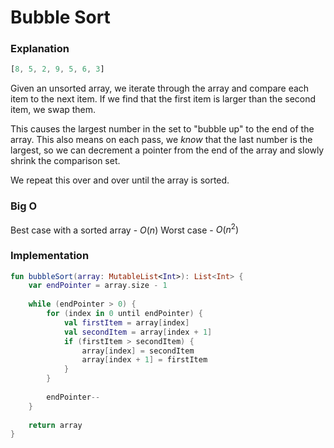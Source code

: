 # Bubble Sort

### Explanation
```javascript
[8, 5, 2, 9, 5, 6, 3]
```

Given an unsorted array, we iterate through the array and compare each item to the next item. If we find that the first item is larger than the second item, we swap them.

This causes the largest number in the set to "bubble up" to the end of the array. This also means on each pass, we _know_ that the last number is the largest, so we can decrement a pointer from the end of the array and slowly shrink the comparison set.

We repeat this over and over until the array is sorted.

### Big O

Best case with a sorted array - $O(n)$
Worst case - $O(n^2)$

### Implementation

```kotlin
fun bubbleSort(array: MutableList<Int>): List<Int> {
    var endPointer = array.size - 1
	
	while (endPointer > 0) {
		for (index in 0 until endPointer) {
			val firstItem = array[index]
			val secondItem = array[index + 1]
			if (firstItem > secondItem) {
				array[index] = secondItem
				array[index + 1] = firstItem 
			}
		}
		
		endPointer--
	}
	
    return array
}
```
